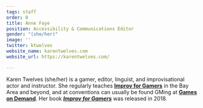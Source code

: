 ```yaml
---
tags: staff
order: 0
title: Anne Faye
position: Accessibility & Communications Editor
gender: "(she/her)"
image: ''
twitter: ktwelves
website_name: karentwelves.com
website_url: https://karentwelves.com/

---
```

Karen Twelves (she/her) is a gamer, editor, linguist, and improvisational actor and instructor. She regularly teaches [**Improv for Gamers**](http://www.improvforgamers.com/) in the Bay Area and beyond, and at conventions can usually be found GMing at [**Games on Demand**](http://www.indiegamesondemand.org/). Her book [**_Improv for Gamers_**](https://www.evilhat.com/home/improv-for-gamers/) was released in 2018.